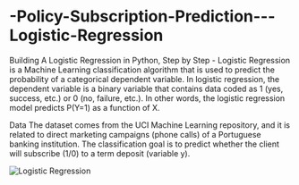 # -Policy-Subscription-Prediction---Logistic-Regression

Building A Logistic Regression in Python, Step by Step  - Logistic Regression is a Machine Learning classification algorithm that is used to predict the probability of a categorical dependent variable. In logistic regression, the dependent variable is a binary variable that contains data coded as 1 (yes, success, etc.) or 0 (no, failure, etc.). In other words, the logistic regression model predicts P(Y=1) as a function of X.

Data
The dataset comes from the UCI Machine Learning repository, and it is related to direct marketing campaigns (phone calls) of a Portuguese banking institution. The classification goal is to predict whether the client will subscribe (1/0) to a term deposit (variable y). 

![Logistic Regression](https://user-images.githubusercontent.com/97936616/159769996-3ed33120-6802-4649-b727-0779c6a0573a.png)
